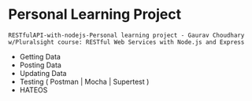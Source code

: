 # Personal Learning Project
~~~~~~~~~~~~~~~~~~~~~~~~~~~~~~~~~~~~~~~~~~~~~~~~~
RESTfulAPI-with-nodejs-Personal learning project - Gaurav Choudhary
w/Pluralsight course: RESTful Web Services with Node.js and Express
~~~~~~~~~~~~~~~~~~~~~~~~~~~~~~~~~~~~~~~~~~~~~~~~~
- Getting Data
- Posting Data
- Updating Data
- Testing ( Postman | Mocha | Supertest )
- HATEOS
